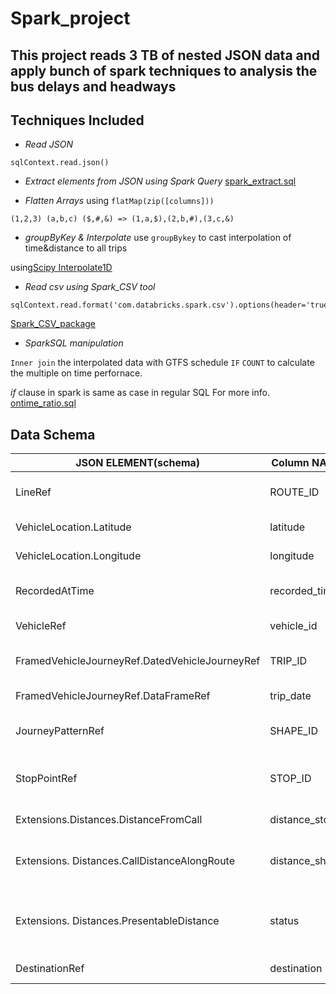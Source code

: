 # Spark_project

## This project reads 3 TB of nested JSON data and apply bunch of spark techniques to analysis the bus delays and headways

## Techniques Included

- _Read JSON_
```
sqlContext.read.json()
```
- _Extract elements from JSON using Spark Query_ [spark_extract.sql](https://github.com/sarangof/Bus-Capstone/blob/master/Spark/spark_extract.sql)

- _Flatten Arrays_ using `flatMap(zip([columns]))`
```
(1,2,3) (a,b,c) ($,#,&) => (1,a,$),(2,b,#),(3,c,&)
```
- _groupByKey & Interpolate_
use `groupBykey` to cast interpolation of time&distance to all trips

using[Scipy Interpolate1D](http://docs.scipy.org/doc/scipy/reference/generated/scipy.interpolate.interp1d.html#scipy.interpolate.interp1d)

- _Read csv using Spark_CSV tool_
```
sqlContext.read.format('com.databricks.spark.csv').options(header='true').load()
```
[Spark_CSV_package](https://github.com/databricks/spark-csv)

- _SparkSQL manipulation_

`Inner join` the interpolated data with GTFS schedule
`IF` `COUNT` to calculate the multiple on time perfornace.

_if_ clause in spark is same as case in regular SQL
For more info. [ontime_ratio.sql]('https://github.com/sarangof/Bus-Capstone/blob/master/Spark/ontime_ratio/ontime_ratio.sql')

## Data Schema
| JSON ELEMENT(schema)                           | Column NAME    | explanation                                   |
|------------------------------------------------|----------------|-----------------------------------------------|
| LineRef                                        | ROUTE_ID       | Name of bus line(B42)                         |
| VehicleLocation.Latitude                       | latitude       | latitude of record                            |
| VehicleLocation.Longitude                      | longitude      | longitude of record                           |
| RecordedAtTime                                 | recorded_time  | What time it get recorded                     |
| VehicleRef                                     | vehicle_id     | ID of vehicle                                 |
| FramedVehicleJourneyRef.DatedVehicleJourneyRef | TRIP_ID        | Same as trip_id in GTFS*                      |
| FramedVehicleJourneyRef.DataFrameRef           | trip_date      | Date of the trip                              |
| JourneyPatternRef                              | SHAPE_ID       | Same as shape_id in GTFS*                     |
| StopPointRef                                   | STOP_ID        | Id of next stop(Same as stop_id in GTFS)      |
| Extensions.Distances.DistanceFromCall          | distance_stop  | Distance to next stop                         |
| Extensions. Distances.CallDistanceAlongRoute   | distance_shape | Stop_s total distance along the shape         |
| Extensions. Distances.PresentableDistance      | status         | Report the current status of bus to next stop |
| DestinationRef                                 | destination    | Headsign of bus                               |
